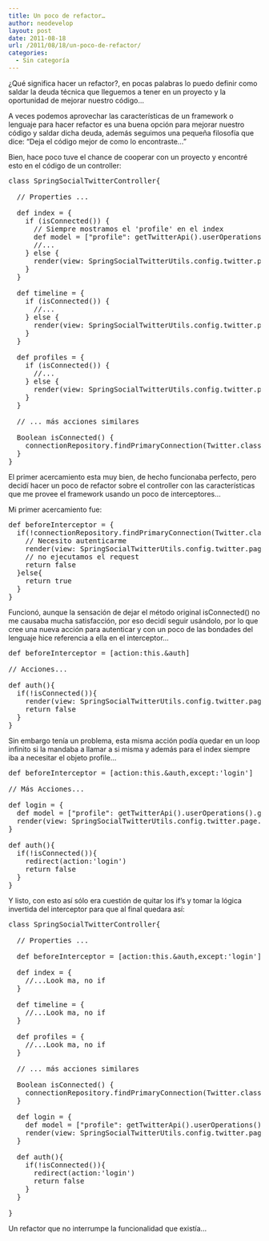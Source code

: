 ```yaml
---
title: Un poco de refactor…
author: neodevelop
layout: post
date: 2011-08-18
url: /2011/08/18/un-poco-de-refactor/
categories:
  - Sin categoría
---
```

¿Qué significa hacer un refactor?, en pocas palabras lo puedo definir como saldar la deuda técnica que lleguemos a tener en un proyecto y la oportunidad de mejorar nuestro código&#8230;

A veces podemos aprovechar las características de un framework o lenguaje para hacer refactor es una buena opción para mejorar nuestro código y saldar dicha deuda, además seguimos una pequeña filosofía que dice: &#8220;Deja el código mejor de como lo encontraste&#8230;&#8221;

Bien, hace poco tuve el chance de cooperar con un proyecto y encontré esto en el código de un controller:

<pre class="brush:groovy;">class SpringSocialTwitterController{
  
  // Properties ...
  
  def index = {
    if (isConnected()) {
      // Siempre mostramos el 'profile' en el index
      def model = ["profile": getTwitterApi().userOperations().getUserProfile()]
      //...
    } else {
      render(view: SpringSocialTwitterUtils.config.twitter.page.connect)
    }
  }

  def timeline = {
    if (isConnected()) {
      //...
    } else {
      render(view: SpringSocialTwitterUtils.config.twitter.page.connect)
    }
  }

  def profiles = {
    if (isConnected()) {
      //...
    } else {
      render(view: SpringSocialTwitterUtils.config.twitter.page.connect)
    }
  }

  // ... más acciones similares

  Boolean isConnected() {
    connectionRepository.findPrimaryConnection(Twitter.class)
  }
}
</pre>

El primer acercamiento esta muy bien, de hecho funcionaba perfecto, pero decidí hacer un poco de refactor sobre el controller con las características que me provee el framework usando un poco de interceptores&#8230;

Mi primer acercamiento fue:

<pre class="brush:groovy;">def beforeInterceptor = {
  if(!connectionRepository.findPrimaryConnection(Twitter.class)){
    // Necesito autenticarme
    render(view: SpringSocialTwitterUtils.config.twitter.page.connect)
    // no ejecutamos el request
    return false
  }else{
    return true
  }
}
</pre>

Funcionó, aunque la sensación de dejar el método original isConnected() no me causaba mucha satisfacción, por eso decidí seguir usándolo, por lo que cree una nueva acción para autenticar y con un poco de las bondades del lenguaje hice referencia a ella en el interceptor&#8230;

<pre class="brush:groovy;">def beforeInterceptor = [action:this.&#038;auth]

// Acciones...

def auth(){
  if(!isConnected()){
    render(view: SpringSocialTwitterUtils.config.twitter.page.connect)
    return false
  }
}
</pre>

Sin embargo tenía un problema, esta misma acción podía quedar en un loop infinito si la mandaba a llamar a si misma y además para el index siempre iba a necesitar el objeto profile&#8230;

<pre class="brush:groovy;">def beforeInterceptor = [action:this.&#038;auth,except:'login']

// Más Acciones...

def login = {
  def model = ["profile": getTwitterApi().userOperations().getUserProfile()]
  render(view: SpringSocialTwitterUtils.config.twitter.page.connect)
}

def auth(){
  if(!isConnected()){
    redirect(action:'login')
    return false
  }
}
</pre>

Y listo, con esto así sólo era cuestión de quitar los if&#8217;s y tomar la lógica invertida del interceptor para que al final quedara así:

<pre class="brush:groovy;">class SpringSocialTwitterController{

  // Properties ...

  def beforeInterceptor = [action:this.&#038;auth,except:'login']

  def index = {
    //...Look ma, no if
  }

  def timeline = {
    //...Look ma, no if
  }

  def profiles = {
    //...Look ma, no if
  }

  // ... más acciones similares

  Boolean isConnected() {
    connectionRepository.findPrimaryConnection(Twitter.class)
  }

  def login = {
    def model = ["profile": getTwitterApi().userOperations().getUserProfile()]
    render(view: SpringSocialTwitterUtils.config.twitter.page.connect, model: model)
  }

  def auth(){
    if(!isConnected()){
      redirect(action:'login')
      return false
    }
  }
  
}
</pre>

Un refactor que no interrumpe la funcionalidad que existía&#8230;

<div id="wp_fb_like_button" style="margin:5px 0;float:none;height:100px;">
  <fb:like href="http://artesanos.de/software/2011/08/18/un-poco-de-refactor/" send="false" layout="like" width="450" show_faces="true" font="arial" action="" colorscheme="light"></fb:like>
</div>